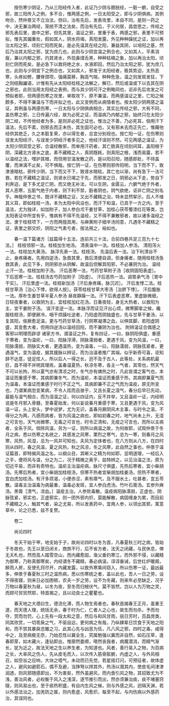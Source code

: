 <!-- { "loadSidebar": true } -->
　　按伤寒少阴证，乃从三阳经传入者，此证乃少阴与膀胱经，一脏一腑，自受之邪，故三阳传入之例，多不合，惟两感之例，一日太阳受之，即与少阴俱病，其例吻合，然仲景又不立治法，但曰，治有先后，发表攻里，本自不同，是则一药之中，决无兼治两经，笼统不清之法矣，而治有先后，于义何居，昌尝思之，传经之邪先表后里，直中之邪，但先其里，温证之邪，里重于表，两感之邪，表里不可预拟，惟先其偏重处，假如其人，阴水将竭，真阳发露，外见种种躁扰之证，加以再治太阳之邪，顷刻亡阳而死矣，是必先温其在经之阳，兼益其阴，以培阳之基，然后乃治其太阳之邪，犹为庶几也，此则与少阴宜温之例合也，又如其人，平素消瘦，兼以内郁之邪，灼其肾水，外现鼻煤舌黑，种种枯槁之象，加以再治太阳，顷刻亡阴而死矣，是必急下以救将绝之水，水液即回，然后乃治太阳之邪，犹为庶几也，此则与少阴宜下之例合也，又如其人，邪发于太阳经者，极其势迫，太热恶寒，头疼如劈，腰脊颈项，强痛莫移，胸高气喘，种种危急，温之则发斑发狂，下之则结胸讝语，计惟有先从太阳经桂枝之法解之，解已，然后或温或下以去其在阴之邪也，此则当用太阳经之表例，而与其少阴可汗之例略同也，讵非先后攻发之可预拟者耶，但两感伤寒之攻里，单取攻下，原不兼温，而两感温证之里，亡阳之候颇多，不得不兼温与下而并拟之也，此又变例而从病情者也。按太阳少阴两感之温证，其例虽与两感伤寒，一日太阳与少阴俱病相合，其实比传经之邪，大有不同，盖伤寒之邪，三日传遍六经，故为必死之证，而温病乃内郁之邪，始终只在太阳少阴二经，不传他经者为多，是则非必死之证也，惟治之不善，乃必死耳，倘用汗下温法，先后不紊，则邪去而正未伤，其生固可必也，又有邪未去而正先亡，惟藉他经供其绝乏，久之本脏复荣，亦以得生者，总宜分别视也。按亡阳一证，在伤寒则误发太阳经汗，与误发少阴经汗者多见之，他经汗误则不然，可见两感之温证，为太阳少阴双受之邪，合温经散邪，而单用汗药者，其亡肠真在顷刻间耳，盖阳根于阴，深藏北方肾水之底，素不藏精之人，真阴既耗，则真阳之根，浅而易露，若不以温经之法，嘿护其根，而但用甘温发散之药，是以阳召阳，随感即赴，不待盖覆，而淋漓不止矣，可不惧哉。按亡阴一证，在伤寒则邪传阳明，当下而不下，致津液暗枯，邪传少阴，当下而又不下，致肾水暗枯，其亡也以渐，尚有急下一法可救，若在不藏精之温证，则肾水已竭之于先，而邪发之日，阴邪必从下走，势自下利奔迫，是下多尤足亡阴，而又绝无补法，可以生阴，金匮云，六腑气绝于外者，其人恶寒，五脏气绝于内者，则下利不禁，脏者阴也，阴气欲绝，讵非亡阴之别名乎。神哉仲景之书，既详不藏精之证，又出不藏精之治，特未显然挈示，后人不维其义耳，即如桂枝一汤，本为太阳中风设也，而汗下和温，已具于一方之内，至于温法，尤为独详，如加附子，加人参白朮干姜甘草，加桂心茯苓蜀漆红花等类，岂太阳表证中所宜有乎，惟病有不得不先温经，又不得不兼散邪者，故以诸多温经之法，隶于桂枝项下，一方而两擅其用，与麻黄附子细辛汤同意，凡遇冬不藏精之证，表里之邪交炽，阴阳之气素亏者，按法用之，裕如也。

　　春一温下篇诸方［兹篇得十五法，连前共三十法，合前四巷共足三百九十七法。］ 桂枝领邪一法。桂枝加生地汤。 清表温中一法。桂枝加人参汤。 清阳泻火一法。桂枝加大黄汤。 脉浮先表一法。桂枝汤。 先温后表一法。治下利清谷不止，身疼痛者。先用四逆汤，急救其里，救后清便自调，但身痛者，随用桂枝汤急救其表，此见下多，则阴邪亦从阴解，故温后但解其阳邪，不必兼阴为治。 温经止汗一法。桂枝加附子汤。 汗后恶寒一法，芍药甘草附子汤［收阴固阳表虚］。 下后恶寒一法。桂枝汤去芍药加附子［阳虚］。 汗后恶热一法。调胃承气汤［胃中干实］。 汗后里虚一法。桂枝新加汤［汗后身疼痛，脉沉迟］。 汗后发悸二法。桂枝甘草汤［治心下悸，欲得人按］。茯苓桂枝甘草大枣汤［治脐下悸］。 汗后腹胀一法。厚朴生姜甘草半夏人参汤 昼夜静躁一法。汗下后表虚恶寒，里虚脉微细，日轻夜重者，以救阴为主，宜桂枝加红花汤。日重夜轻，身无大热者，以救阳为主，宜干姜附子汤。 误汗变逆一法。本脉浮而证见汗出心烦，微寒脚挛之候，纔服桂枝汤，即便厥冷，咽干烦躁吐逆者，乃阳虚而阴独盛也，先与甘草干姜汤，以复其阳，俟厥愈足温，更与芍药甘草汤，行阴寒凝滞之血，以伸其脚，若阳虚阴盛，其变愈大者，但用四逆汤以温经回阳，而不兼阴为治也。 附辨温证合偶感之客邪以明理而辟谬 诸家方书，谓温证之外，复有四证，一曰，脉阴阳俱盛，重感于寒者，变为温疟，一曰，阳脉浮滑，阴脉濡弱者，更遇于风，变为风温，一曰，阳脉濡弱，阴脉实大者，更遇温热，变为温毒，一曰，阳脉濡弱，阴脉弦紧者，更遇温气，变为温疫，据其援脉以辨证，而为治温者推广其端，似乎新奇可喜，讵知辞不达意，徒足炫人，所以后人一得之长，迥不及于古人，此等处，关系病机最巨，昌不得不并明其理焉，盖春温夏热，秋凉冬寒，各主一气者，其常也，然天气不可以长拘，所以夏气亦有清凉之时，冬气亦有燠热之时，凡此皆谓之客气也，本温证而重感于寒，其病即兼冬气，而为温疟，本温证而重感于热，其病即兼夏气而为温毒，本温证而重感于时行不正之气，其病即兼不正之气而为温疫，原无所变也，乃谓某病忽变某病，不令人炫而且骇乎，又且长夏之湿气，春分后早已先动，最能与温气相合，而为湿温之证，何以四证内，反不并举，又且温疟一证，内经明说是冬月邪入骨髓，至春夏始发，何以妄说春月重感于寒，又且更遇于风，变为风温一证，头上安头，梦中说梦，尤为无识，盖春月厥阴风木主事，与时令之温，不得分之为两，凡感而病者，皆为风温之病也，即如初春之时，地气尚未上升，无湿之可言也，天气尚微寒，无毒之可言也，时令正清和，无疫之可言也，而所以主病者，全系于风，倘除风温，另为一证，则所以病温之故，为何故耶，试观仲景于冬月之病，悉以伤寒之名统之，其感发之风寒，栗烈之寒气，总为一寒，则春月之风寒，风热，风湿，总为一风并可知也，夫风为定体者也，在八方则从八方，在四时则从四时，春之风温，夏之风热，秋之风凉，冬之风寒，此自然之事也，仲景于温证篇首，即特揭风温之名，以纲众目，其晰义之精为何如耶，显明道理，一经后入之手，便将风与温，分之为二，况于精微之奥乎，兹特辨之，以见治温之法，原为切近平易，而非有奇特也。温疟主治温疟病，脉尺寸俱盛，先热后寒者，宜小柴胡汤。先寒后热者，宜小柴胡加桂枝汤，但寒不热者宜柴胡加桂姜汤，但热不寒者，宜白虎加桂汤。有汗多烦渴，小便赤涩，素有瘴气，及不服水土，吐甚者，宜五苓散。温毒主治温毒为病最重，温毒必发斑，宜人参白虎汤。竹叶石膏汤。玄参升麻汤。黑膏［清气，凉血。］温疫主治。人参败毒散。温疫病阳脉濡弱，正虚也，阴脉弦紧，邪实也，正虚邪实，则一团外邪内炽，莫能解散，病固缠身为累，而目前不藏精之人，触其气者，染之尤易，所以发表药中，宜用人参，以领出其邪，寓意草中，论之已悉，兹不复赘。

　　卷二

　　尚论四时

　　冬天干始于甲，地支始于子，故尚论四时以冬为首，凡春夏秋三时之病，皆始于冬故也，先王以至日闭关，商旅不行，后不省方者，法天之闭藏，与民休息，俾无夭札也，然而高人踏雪空山，而内藏愈固，渔父垂钓寒江，而外邪不侵，以藏精为御寒，乃称真御寒矣，内经谓冬不藏精，春必病温，谆谆垂诫，后世红炉暖阁，醉而人房，反使孔窍尽开，内藏发露，以致外寒乘间窃入，所以伤寒一证，最凶最多，伸景于春夏秋三时之温热病，悉以伤寒统之者，盖以此也，吾人一日之劳，设不得夜寝，则来日必加困顿，农夫一岁之劳，设不为冬藏，则来年必至缺乏，况乎万物以春夏秋为昼，以冬为夜，至冬而归根伏气，莫不皆然，岂以人为万物之灵，而顾可贸贸然耶，特首揭之，且以动良士之瞿瞿也。

　　春天地之大德曰生，德流化溥，而人物生焉者也，春秋首揭春王正月，虽重王道，而天德人理，统括无余，春于时为仁，仁者人之心也，故生而勿杀，予而勿夺，赏而勿罚，心上先有一段太和之意，然后与和风甘雨，丽日芳时，百昌庶类，同其欣赏，一切乖戾之气，不驱自远，更何病之有哉，乃纵肆辈日饮食于天地之阳和，而不禁其暴戾恣雎之习，此其心先与凶恶为伍，凡八风之邪，四时之毒，咸得中之，及至病极无奈，乃始忍性以冀全生，究属勉强以冀而非自然，如石压草，逢春即芽，如木藏火，逢钻即出，惟廓然委顺，嗒然丧我者，病魔潜消，而精气渐长，犹为近之，故法天地之生以养生者，为知道也。风者，善行易入之物，为百病之长，大率风之伤人，先从皮毛而入，以次传入筋骨脏腑，内虚之人，与外风相召，如空谷之应响，大块之噫气，未动而已先觉，若星摇灯闪，可预征者，故体虚之人，避风如避箭石，偶不及避，当挣弩以捍其外，热汤以溉其内，使皮毛间津津润透，则风邪随感即出，不为害矣，然外虽避风，而内食引风之物，其招致尤为不浅，善治风者，必权衡于风入之浅深，逐节推引而出，然亦须兼治痰，痰不堵塞窍隧，则风易出也，至于痰热积盛，有自内生风之候，则与外感之风，迥隔天渊，若以外感法治之，加羌防之属，则内愈虚，风愈炽，每至不起，与内伤病以外感药治，其误同也。

